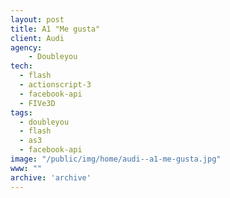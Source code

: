 ```yaml
---
layout: post
title: A1 "Me gusta"
client: Audi
agency:
    - Doubleyou
tech:
  - flash
  - actionscript-3
  - facebook-api
  - FIVe3D
tags:
  - doubleyou
  - flash
  - as3
  - facebook-api
image: "/public/img/home/audi--a1-me-gusta.jpg"
www: ""
archive: 'archive'
---
```

